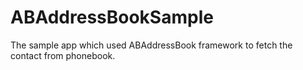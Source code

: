 # ABAddressBookSample
The sample app which used ABAddressBook framework  to fetch the contact from phonebook.
